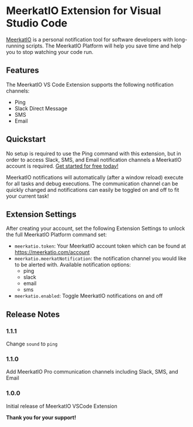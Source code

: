 # MeerkatIO Extension for Visual Studio Code

[MeerkatIO](https://meerkatio.com) is a personal notification tool for software developers with long-running scripts. The MeerkatIO Platform will help you save time and help you to stop watching your code run.

## Features

The MeerkatIO VS Code Extension supports the following notification channels:
- Ping
- Slack Direct Message
- SMS
- Email

## Quickstart
No setup is required to use the Ping command with this extension, but in order to access Slack, SMS, and Email notification channels a MeerkatIO account is required. [Get started for free today!](https://meerkatio.com/register)

MeerkatIO notifications will automatically (after a window reload) execute for all tasks and debug executions. The communication channel can be quickly changed and notifications can easily be toggled on and off to fit your current task!

## Extension Settings
After creating your account, set the following Extension Settings to unlock the full MeerkatIO Platform command set:

* `meerkatio.token`: Your MeerkatIO account token which can be found at https://meerkatio.com/account
* `meerkatio.meerkatNotification`: the notification channel you would like to be alerted with. Available notification options:
    * ping
    * slack
    * email
    * sms
* `meerkatio.enabled`: Toggle MeerkatIO notifications on and off

## Release Notes

### 1.1.1

Change `sound` to `ping`

### 1.1.0

Add MeerkatIO Pro communication channels including Slack, SMS, and Email

### 1.0.0

Initial release of MeerkatIO VSCode Extension


**Thank you for your support!**
